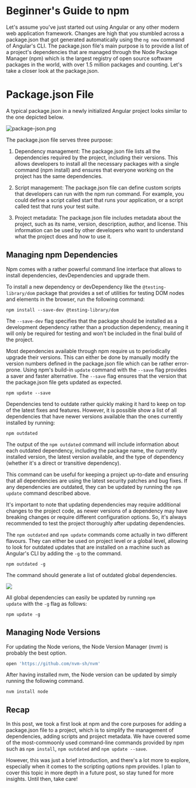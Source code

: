 <!--
date=2023-04-13
topic=Angular
summary=Gives a brief introduction to npm and its most commonly-used command-line commands.
-->

# Beginner's Guide to npm

Let's assume you've just started out using Angular or any other modern web application framework. Changes are high that you stumbled across a package.json that got generated automatically using the `ng new` command of Angular's CLI. The package.json file's main purpose is to provide a list of a project's dependencies that are managed through the Node Package Manager (npm) which is the largest registry of open source software packages in the world, with over 1.5 million packages and counting. Let's take a closer look at the package.json.

# Package.json File

A typical package.json in a newly initialized Angular project looks similar to the one depicted below.

![package-json.png](assets/posts/course/111-introduction-to-npm/package-json.png)

The package.json file serves three purpose:

1. Dependency management: The package.json file lists all the dependencies required by the project, including their versions. This allows developers to install all the necessary packages with a single command (npm install) and ensures that everyone working on the project has the same dependencies.

2. Script management: The package.json file can define custom scripts that developers can run with the npm run command. For example, you could define a script called start that runs your application, or a script called test that runs your test suite.

3. Project metadata: The package.json file includes metadata about the project, such as its name, version, description, author, and license. This information can be used by other developers who want to understand what the project does and how to use it.

## Managing npm Dependencies

Npm comes with a rather powerful command line interface that allows to install dependencies, devDependencies and upgrade them.

To install a new dependency or devDependency like the <code>@testing-library/dom</code> package that provides a set of utilities for testing DOM nodes and elements in the browser, run  the following command:

```TS
npm install --save-dev @testing-library/dom
```

The <code>--save-dev</code> flag specifies that the package should be installed as a development dependency rather than a production dependency, meaning it will only be required for testing and won't be included in the final build of the project.

Most dependencies available through npm require us to periodically upgrade their versions. This can either be done by manually modify the version numbers defined in the package.json file which can be rather error-prone. Using npm's build-in <code>update</code> command with the <code>--save</code> flag provides a saver and faster alternative. The <code>--save</code> flag ensures that the version that the package.json file gets updated as expected.

```TS
npm update --save
```

Dependencies tend to outdate rather quickly making it hard to keep on top of the latest fixes and features. However, it is possible show a list of all dependencies that have newer versions available than the ones currently installed by running:

```TS
npm outdated
```

The output of the <code>npm outdated</code> command will include information about each outdated dependency, including the package name, the currently installed version, the latest version available, and the type of dependency (whether it's a direct or transitive dependency).

This command can be useful for keeping a project up-to-date and ensuring that all dependencies are using the latest security patches and bug fixes. If any dependencies are outdated, they can be updated by running the <code>npm update</code> command described above.

It's important to note that updating dependencies may require additional changes to the project code, as newer versions of a dependency may have breaking changes or require different configuration options. So, it's always recommended to test the project thoroughly after updating dependencies.

The <code>npm outdated</code> and <code>npm update</code> commands come actually in two different flavours. They can either be used on project level or a global level, allowing to look for outdated updates that are installed on a machine such as Angular's CLI by adding the <code>-g</code> to the command.

```TS
npm outdated -g
```

The command should generate a list of outdated global dependencies.

<img class='almost-full-width' src='assets/posts/course/111-introduction-to-npm/npm-outdated.png'>

All global dependencies can easily be updated by running <code>npm update</code> with the <code>-g</code> flag as follows:

```TS
npm update -g
```

## Managing Node Versions

For updating the Node verions, the Node Version Manager (nvm) is probably the best option.

```Bash
open 'https://github.com/nvm-sh/nvm'
```

After having installed nvm, the Node version can be updated by simply running the following command.

```TS
nvm install node 
```

## Recap

In this post, we took a first look at npm and the core purposes for adding a package.json file to a project, which is to simplify the management of dependencies, adding scripts and project metadata. We have covered some of the most-commoonly used command-line commands provided by npm such as <code>npm install</code>, <code>npm outdated</code> and <code>npm update --save</code>.

However, this was just a brief introduction, and there's a lot more to explore, especially when it comes to the scripting options npm provides. I plan to cover this topic in more depth in a future post, so stay tuned for more insights. Until then, take care!